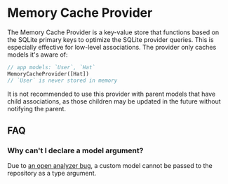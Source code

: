 # Memory Cache Provider

The Memory Cache Provider is a key-value store that functions based on the SQLite primary keys to optimize the SQLite provider queries. This is especially effective for low-level associations. The provider only caches models it's aware of:

```dart
// app models: `User`, `Hat`
MemoryCacheProvider([Hat])
// `User` is never stored in memory
```

It is not recommended to use this provider with parent models that have child associations, as those children may be updated in the future without notifying the parent.

## FAQ

### Why can't I declare a model argument?

Due to [an open analyzer bug](https://github.com/dart-lang/sdk/issues/38309), a custom model cannot be passed to the repository as a type argument.
